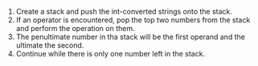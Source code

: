 1. Create a stack and push the int-converted strings onto the stack.
2. If an operator is encountered, pop the top two numbers from the stack and perform the operation on them.
3. The penultimate number in tha stack will be the first operand and the ultimate the second.
4. Continue while there is only one number left in the stack.